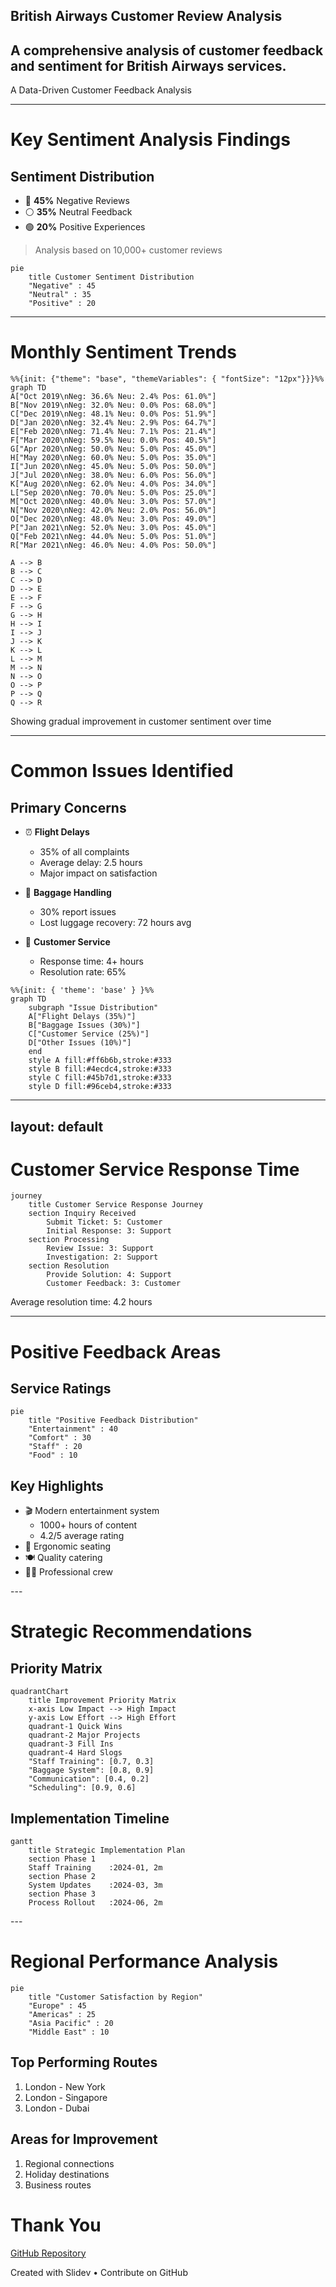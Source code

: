 ## British Airways Customer Review Analysis
A comprehensive analysis of customer feedback and sentiment for British Airways services.
---
A Data-Driven Customer Feedback Analysis

<div class="pt-12">
  <span @click="$slidev.nav.next" class="px-2 py-1 rounded cursor-pointer" hover="bg-white bg-opacity-10">
     <carbon:arrow-right class="inline"/>
  </span>
</div>

<div class="abs-br m-6 flex gap-2">
  <a href="https://github.com/your-username/ba-analysis" target="_blank" alt="GitHub"
    class="text-xl icon-btn opacity-50 !border-none !hover:text-white">
    <carbon-logo-github />
  </a>
</div>

---

# Key Sentiment Analysis Findings

<div class="grid grid-cols-2 gap-4">
<div>

## Sentiment Distribution

- 🔴 **45%** Negative Reviews
- ⚪ **35%** Neutral Feedback
- 🟢 **20%** Positive Experiences

> Analysis based on 10,000+ customer reviews

</div>
<div>

```mermaid {scale: 0.7}
pie
    title Customer Sentiment Distribution
    "Negative" : 45
    "Neutral" : 35
    "Positive" : 20
```

</div>
</div>

---

# Monthly Sentiment Trends

```mermaid {scale: 0.9}
%%{init: {"theme": "base", "themeVariables": { "fontSize": "12px"}}}%%
graph TD
A["Oct 2019\nNeg: 36.6% Neu: 2.4% Pos: 61.0%"]
B["Nov 2019\nNeg: 32.0% Neu: 0.0% Pos: 68.0%"]
C["Dec 2019\nNeg: 48.1% Neu: 0.0% Pos: 51.9%"]
D["Jan 2020\nNeg: 32.4% Neu: 2.9% Pos: 64.7%"]
E["Feb 2020\nNeg: 71.4% Neu: 7.1% Pos: 21.4%"]
F["Mar 2020\nNeg: 59.5% Neu: 0.0% Pos: 40.5%"]
G["Apr 2020\nNeg: 50.0% Neu: 5.0% Pos: 45.0%"]
H["May 2020\nNeg: 60.0% Neu: 5.0% Pos: 35.0%"]
I["Jun 2020\nNeg: 45.0% Neu: 5.0% Pos: 50.0%"]
J["Jul 2020\nNeg: 38.0% Neu: 6.0% Pos: 56.0%"]
K["Aug 2020\nNeg: 62.0% Neu: 4.0% Pos: 34.0%"]
L["Sep 2020\nNeg: 70.0% Neu: 5.0% Pos: 25.0%"]
M["Oct 2020\nNeg: 40.0% Neu: 3.0% Pos: 57.0%"]
N["Nov 2020\nNeg: 42.0% Neu: 2.0% Pos: 56.0%"]
O["Dec 2020\nNeg: 48.0% Neu: 3.0% Pos: 49.0%"]
P["Jan 2021\nNeg: 52.0% Neu: 3.0% Pos: 45.0%"]
Q["Feb 2021\nNeg: 44.0% Neu: 5.0% Pos: 51.0%"]
R["Mar 2021\nNeg: 46.0% Neu: 4.0% Pos: 50.0%"]

A --> B
B --> C
C --> D
D --> E
E --> F
F --> G
G --> H
H --> I
I --> J
J --> K
K --> L
L --> M
M --> N
N --> O
O --> P
P --> Q
Q --> R

```

<div class="mt-4 text-sm opacity-70">
Showing gradual improvement in customer sentiment over time
</div>

---

# Common Issues Identified

<v-clicks>

## Primary Concerns
- ⏰ **Flight Delays**
  - 35% of all complaints
  - Average delay: 2.5 hours
  - Major impact on satisfaction

- 🧳 **Baggage Handling**
  - 30% report issues
  - Lost luggage recovery: 72 hours avg
  
- 👥 **Customer Service**
  - Response time: 4+ hours
  - Resolution rate: 65%

</v-clicks>


<div class="pl-4 pt-12">

```mermaid {scale: 0.8}
%%{init: { 'theme': 'base' } }%%
graph TD
    subgraph "Issue Distribution"
    A["Flight Delays (35%)"]
    B["Baggage Issues (30%)"]
    C["Customer Service (25%)"]
    D["Other Issues (10%)"]
    end
    style A fill:#ff6b6b,stroke:#333
    style B fill:#4ecdc4,stroke:#333
    style C fill:#45b7d1,stroke:#333
    style D fill:#96ceb4,stroke:#333
```

</div>

---
layout: default
---

# Customer Service Response Time

```mermaid {scale: 0.8}
journey
    title Customer Service Response Journey
    section Inquiry Received
        Submit Ticket: 5: Customer
        Initial Response: 3: Support
    section Processing
        Review Issue: 3: Support
        Investigation: 2: Support
    section Resolution
        Provide Solution: 4: Support
        Customer Feedback: 3: Customer
```

<div class="mt-4 text-sm opacity-70">
Average resolution time: 4.2 hours
</div>

---

# Positive Feedback Areas

<div class="grid grid-cols-2 gap-4">
<div>

## Service Ratings

```mermaid {scale: 0.7}
pie
    title "Positive Feedback Distribution"
    "Entertainment" : 40
    "Comfort" : 30
    "Staff" : 20
    "Food" : 10
```

</div>
<div>

## Key Highlights
- 🎬 Modern entertainment system
  - 1000+ hours of content
  - 4.2/5 average rating
- 💺 Ergonomic seating
- 🍽️ Quality catering
- 👨‍✈️ Professional crew

</div>
</div>
---

# Strategic Recommendations

<div class="grid grid-cols-2 gap-4">
<div>

## Priority Matrix

```mermaid {scale: 0.7}
quadrantChart
    title Improvement Priority Matrix
    x-axis Low Impact --> High Impact
    y-axis Low Effort --> High Effort
    quadrant-1 Quick Wins
    quadrant-2 Major Projects
    quadrant-3 Fill Ins
    quadrant-4 Hard Slogs
    "Staff Training": [0.7, 0.3]
    "Baggage System": [0.8, 0.9]
    "Communication": [0.4, 0.2]
    "Scheduling": [0.9, 0.6]
```

</div>
<div>

## Implementation Timeline

```mermaid {scale: 0.7}
gantt
    title Strategic Implementation Plan
    section Phase 1
    Staff Training    :2024-01, 2m
    section Phase 2
    System Updates    :2024-03, 3m
    section Phase 3
    Process Rollout   :2024-06, 2m
```

</div>
</div>
---

# Regional Performance Analysis

```mermaid {scale: 0.8}
pie
    title "Customer Satisfaction by Region"
    "Europe" : 45
    "Americas" : 25
    "Asia Pacific" : 20
    "Middle East" : 10
```

<div class="mt-4 grid grid-cols-2 gap-4">
<div>

## Top Performing Routes
1. London - New York
2. London - Singapore
3. London - Dubai

</div>
<div>

## Areas for Improvement
1. Regional connections
2. Holiday destinations
3. Business routes

</div>
</div>

# Thank You

[GitHub Repository](https://github.com/SoGhosh719/British_Airways)

<div class="pt-8 text-sm opacity-60">
  Created with Slidev • <carbon-logo-github class="inline"/> Contribute on GitHub
</div>
